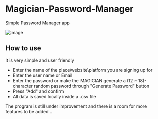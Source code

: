 # Magician-Password-Manager
Simple Password Manager app


![image](https://user-images.githubusercontent.com/61654046/220208918-0cb3c9c3-1779-467b-99ab-3ec496666323.png)



## How to use
It is very simple and user friendly 
- Enter the name of the place\website\platform you are signing up for
- Enter the user name or Email
- Enter the password or make the MAGICIAN generate a (12 ~ 18)-character random password through "Generate Password" button
- Press "Add" and confirm
- All data is saved locally inside a .csv file


The program is still under improvement and there is a room for more features to be added ..
